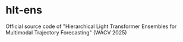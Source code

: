 # hlt-ens
Official source code of "Hierarchical Light Transformer Ensembles for Multimodal Trajectory Forecasting" (WACV 2025)
